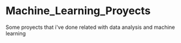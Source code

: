 # Machine_Learning_Proyects
Some proyects that i've done related with data analysis and machine learning
